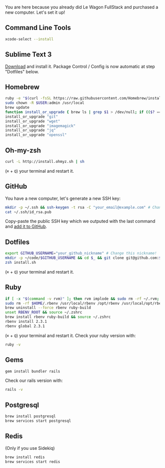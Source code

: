 You are here because you already did Le Wagon FullStack and purchased a new computer. Let's set it up!

## Command Line Tools

```bash
xcode-select --install
```

## Sublime Text 3

[Download](http://www.sublimetext.com/3) and install it. Package Control / Config is now automatic at step "Dotfiles" below.

## Homebrew

```bash
ruby -e "$(curl -fsSL https://raw.githubusercontent.com/Homebrew/install/master/install)"
sudo chown -R $USER:admin /usr/local
brew update
function install_or_upgrade { brew ls | grep $1 > /dev/null; if (($? == 0)); then brew upgrade $1; else brew install $1; fi }
install_or_upgrade "git"
install_or_upgrade "wget"
install_or_upgrade "imagemagick"
install_or_upgrade "jq"
install_or_upgrade "openssl"
```

## Oh-my-zsh

```bash
curl -L http://install.ohmyz.sh | sh
```

(`⌘` + `Q`) your terminal and restart it.

## GitHub

You have a new computer, let's generate a new SSH key:

```bash
mkdir -p ~/.ssh && ssh-keygen -t rsa -C "your_email@example.com" # Change this email!
cat ~/.ssh/id_rsa.pub
```

Copy-paste the public SSH key which we outputed with the last command and [add it to GitHub](https://github.com/settings/ssh).

## Dotfiles

```bash
export GITHUB_USERNAME="your_github_nickname" # Change this nickname!
mkdir -p ~/code/$GITHUB_USERNAME && cd $_ && git clone git@github.com:$GITHUB_USERNAME/dotfiles.git && cd dotfiles
zsh install.sh
```

(`⌘` + `Q`) your terminal and restart it.

## Ruby

```bash
if [ -x "$(command -v rvm)" ]; then rvm implode && sudo rm -rf ~/.rvm; fi
sudo rm -rf $HOME/.rbenv /usr/local/rbenv /opt/rbenv /usr/local/opt/rbenv
brew uninstall --force rbenv ruby-build
unset RBENV_ROOT && source ~/.zshrc
brew install rbenv ruby-build && source ~/.zshrc
rbenv install 2.3.1
rbenv global 2.3.1
```

(`⌘` + `Q`) your terminal and restart it. Check your ruby version with:

```bash
ruby -v
```

## Gems

```ruby
gem install bundler rails
```

Check our rails version with:

```bash
rails -v
```

## Postgresql

```bash
brew install postgresql
brew services start postgresql
```

## Redis

(Only if you use Sidekiq)

```bash
brew install redis
brew services start redis
```

